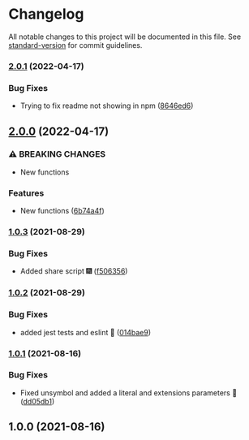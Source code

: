# Changelog

All notable changes to this project will be documented in this file. See [standard-version](https://github.com/conventional-changelog/standard-version) for commit guidelines.

### [2.0.1](https://github.com/JebBarbas/helpscript/compare/v2.0.0...v2.0.1) (2022-04-17)


### Bug Fixes

* Trying to fix readme not showing in npm ([8646ed6](https://github.com/JebBarbas/helpscript/commit/8646ed60c022cba93943a6ec54d4d271f0405e59))

## [2.0.0](https://github.com/JebBarbas/helpscript/compare/v1.0.3...v2.0.0) (2022-04-17)


### ⚠ BREAKING CHANGES

* New functions

### Features

* New functions ([6b74a4f](https://github.com/JebBarbas/helpscript/commit/6b74a4f7dd0322c292d284e22062065329464e3b))

### [1.0.3](https://github.com/JebBarbas/helpscript/compare/v1.0.2...v1.0.3) (2021-08-29)


### Bug Fixes

* Added share script 🎆 ([f506356](https://github.com/JebBarbas/helpscript/commit/f50635639d926a6ed5d527c666bad585dd879963))

### [1.0.2](https://github.com/JebBarbas/helpscript/compare/v1.0.1...v1.0.2) (2021-08-29)


### Bug Fixes

* added jest tests and eslint 🧪 ([014bae9](https://github.com/JebBarbas/helpscript/commit/014bae9cf94c8c3deb95f7d48247a85376d10a0a))

### [1.0.1](https://github.com/JebBarbas/helpscript/compare/v1.0.0...v1.0.1) (2021-08-16)


### Bug Fixes

* Fixed unsymbol and added a literal and extensions parameters 💙 ([dd05db1](https://github.com/JebBarbas/helpscript/commit/dd05db1c8e1dc280a3d27d5ba2c3b0f364ef4f5b))

## 1.0.0 (2021-08-16)
